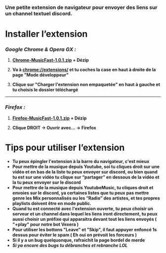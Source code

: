 ### **Une petite extension de navigateur pour envoyer des liens sur un channel textuel discord.**

# Installer l’extension

### ***Google Chrome & Opera GX :***

    
1. **[Chrome-MusicFast-1.0.1.zip](https://s3-us-west-2.amazonaws.com/secure.notion-static.com/fa21fc53-2f82-4448-b7b8-07174804fae6/Chrome-MusicFast-1.0.1.zip) + Dézip**
    
2. **Va à [chrome://extensions/](chrome://extensions/) et tu coches la case en haut à droite de la page "Mode développeur"**
3. **Clique sur "Charger l'extension non empaquetée" en haut à gauche et tu choisis le dossier téléchargé**

---

### ***Firefox :***

1. **[Firefox-MusicFast-1.0.1.zip](https://s3-us-west-2.amazonaws.com/secure.notion-static.com/b80adfba-9952-445b-bdae-ba6273c4058a/Firefox-MusicFast-1.0.1.zip) + Dézip**
    
2. **Clique DROIT -> Ouvrir avec... -> Firefox**


# Tips pour utiliser l’extension

- **Tu peux épingler l'extension à la barre du navigateur, c'est mieux**
- **Pour mettre de la musique depuis Youtube, soi tu cliques droit sur une vidéo et en bas de la liste tu peux envoyer sur discord, ou bien quand tu est sur une vidéo tu clique sur “partager” en dessous de la vidéo et la tu peux envoyer sur le discord**
- **Pour mettre de la musique depuis YoutubeMusic, tu cliques droit et envoies sur le discord, ya certaines listes que tu peux pas mettre genre les Mix personnalisés ou les “Radio” des artistes, et tes propres playlists doivent être en mode public.**
- **Quand tu est connecté avec l'extension ouverte, tu peux choisir un serveur et un channel dans lequel les liens iront directement, tu peux aussi choisir un préfixe qui apparaitra devant tout les liens envoyés ( "+play" pour notre bot Vexera )**
- **Pour utiliser les bottons "Leave" et "Skip", il faut appuyer enfoncé 1s dessus pour éviter le spam ( Eh oui on prévoit les forceurs )**
- **Si il y a un bug quelquonque, rafraichit la page bordel de merde**
- ***Si ya encore des bugs tu débranches et rebranche LOL***